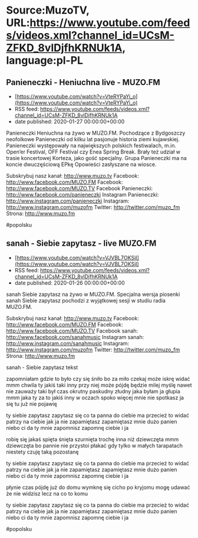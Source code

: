 # Source:MuzoTV, URL:https://www.youtube.com/feeds/videos.xml?channel_id=UCsM-ZFKD_8vlDjfhKRNUk1A, language:pl-PL

## Panieneczki - Heniuchna live - MUZO.FM
 - [https://www.youtube.com/watch?v=VteRYPaYi_o](https://www.youtube.com/watch?v=VteRYPaYi_o)
 - RSS feed: https://www.youtube.com/feeds/videos.xml?channel_id=UCsM-ZFKD_8vlDjfhKRNUk1A
 - date published: 2020-01-27 00:00:00+00:00

Panieneczki Heniuchna na żywo w MUZO.FM. Pochodzące z Bydgoszczy neofolkowe Panieneczki od kilku lat pasjonuje historia ziemi kujawskiej. Panieneczki występowały na największych polskich festiwalach, m.in. Open’er Festival, OFF Festival czy Enea Spring Break. Brały też udział w trasie koncertowej Korteza, jako gość specjalny. Grupa Panieneczki ma na koncie dwuczęściową EPkę Opowieści zasłyszane na wiosce. 


Subskrybuj nasz kanał: http://www.muzo.tv
Facebook: http://www.facebook.com/MUZO.FM
Facebook: http://www.facebook.com/MUZO.TV
Facebook Panieneczki: http://www.facebook.com/panieneczki
Instagram Panieneczki: http://www.instagram.com/panieneczki
Instagram: http://www.instagram.com/muzofm
Twitter: http://twitter.com/muzo_fm
Strona: http://www.muzo.fm 

#popolsku

## sanah - Siebie zapytasz - live MUZO.FM
 - [https://www.youtube.com/watch?v=VJVBL7OKSjI](https://www.youtube.com/watch?v=VJVBL7OKSjI)
 - RSS feed: https://www.youtube.com/feeds/videos.xml?channel_id=UCsM-ZFKD_8vlDjfhKRNUk1A
 - date published: 2020-01-26 00:00:00+00:00

sanah Siebie zapytasz na żywo w MUZO.FM. Specjalna wersja piosenki sanah Siebie zapytasz pochodzi z wyjątkowej sesji w studiu radia MUZO.FM. 

Subskrybuj nasz kanał: http://www.muzo.tv
Facebook: http://www.facebook.com/MUZO.FM
Facebook: http://www.facebook.com/MUZO.TV
Facebook sanah: http://www.facebook.com/sanahmusic
Instagram sanah: http://www.instagram.com/sanahmusic
Instagram: http://www.instagram.com/muzofm
Twitter: http://twitter.com/muzo_fm
Strona: http://www.muzo.fm


sanah - Siebie zapytasz tekst 

zapomniałam gdzie to było
czy się śniło
bo za miło
czekaj może iskrę widać
mmm chwila
ty jakiś taki inny przy niej
może pójdę będzie milej
myślę nawet nie zauważy
taki był czas okrutny
paskudny
złudny
jaka byłam ja głupia
mmm jaka
ty za to jakiś inny w oczach
spoko więcej mnie nie spotkasz
ja się tu już nie pojawię

ty siebie zapytasz
zapytasz się
co ta panna do ciebie ma
przecież to widać
patrzy na ciebie jak ja
nie zapamiętasz
zapamiętasz mnie
dużo panien niebo ci da
ty mnie zapomnisz
zapomnę ciebie i ja

robię się jakaś spięta
śnięta 
szurnięta
trochę inna niż dziewczęta
mmm dziewczęta
bo pannie nie przystoi płakać
gdy tylko w małych tarapatach
niestety czuję taką pozostanę

ty siebie zapytasz
zapytasz się
co ta panna do ciebie ma
przecież to widać
patrzy na ciebie jak ja
nie zapamiętasz
zapamiętasz mnie
dużo panien niebo ci da
ty mnie zapomnisz
zapomnę ciebie i ja

płynie czas pójdę już
do domu
wymknę się cicho po
kryjomu
mogę udawać że 
nie widzisz
lecz na co to komu

ty siebie zapytasz
zapytasz się
co ta panna do ciebie ma
przecież to widać
patrzy na ciebie jak ja
nie zapamiętasz
zapamiętasz mnie
dużo panien niebo ci da
ty mnie zapomnisz
zapomnę ciebie i ja 

#popolsku

